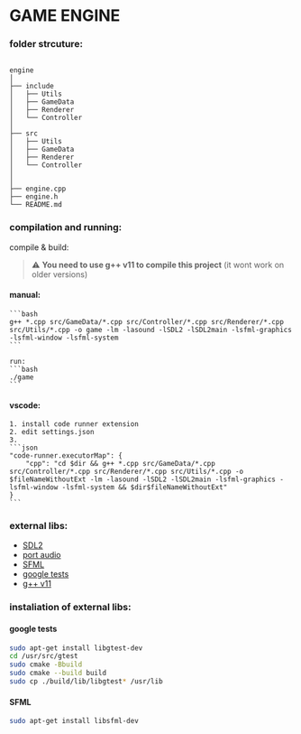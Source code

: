 # GAME ENGINE

### folder strcuture:

```tree

engine
│
├── include
│   ├── Utils
│   ├── GameData
│   ├── Renderer
│   └── Controller
│
├── src
│   ├── Utils
│   ├── GameData
│   ├── Renderer
│   └── Controller
│
│
├── engine.cpp
├── engine.h
└── README.md

```

### compilation and running:

compile & build:

> ⚠️ **You need to use g++ v11 to compile this project** (it wont work on older versions)


#### manual:

    ```bash
    g++ *.cpp src/GameData/*.cpp src/Controller/*.cpp src/Renderer/*.cpp src/Utils/*.cpp -o game -lm -lasound -lSDL2 -lSDL2main -lsfml-graphics -lsfml-window -lsfml-system
    ```

    run:
    ```bash
    ./game
    ```

#### vscode:
    1. install code runner extension
    2. edit settings.json
    3.
    ```json
    "code-runner.executorMap": {
        "cpp": "cd $dir && g++ *.cpp src/GameData/*.cpp src/Controller/*.cpp src/Renderer/*.cpp src/Utils/*.cpp -o $fileNameWithoutExt -lm -lasound -lSDL2 -lSDL2main -lsfml-graphics -lsfml-window -lsfml-system && $dir$fileNameWithoutExt"
    }
    ```

### external libs:

* [SDL2](https://www.libsdl.org/)
* [port audio](http://portaudio.com/docs/v19-doxydocs/compile_linux.html)
* [SFML](https://www.sfml-dev.org/)
* [google tests](https://github.com/google/googletest)
* [g++ v11](https://stackoverflow.com/questions/67298443/when-gcc-11-will-appear-in-ubuntu-repositories)


### instaliation of external libs:

#### google tests

```sh
sudo apt-get install libgtest-dev
cd /usr/src/gtest
sudo cmake -Bbuild
sudo cmake --build build
sudo cp ./build/lib/libgtest* /usr/lib
```

#### SFML
```sh
sudo apt-get install libsfml-dev
```